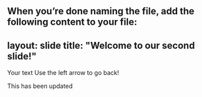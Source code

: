 When you’re done naming the file, add the following content to your file:
---
layout: slide
title: "Welcome to our second slide!"
---
Your text
Use the left arrow to go back!

This has been updated
